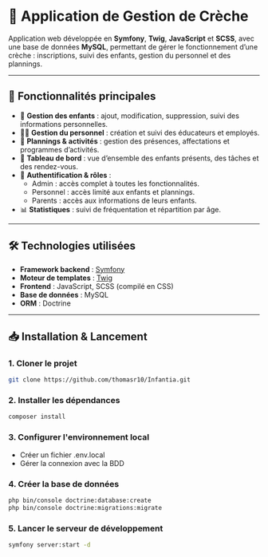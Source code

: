 # 🏫 Application de Gestion de Crèche

Application web développée en **Symfony**, **Twig**, **JavaScript** et **SCSS**, avec une base de données **MySQL**, permettant de gérer le fonctionnement d’une crèche : inscriptions, suivi des enfants, gestion du personnel et des plannings.

---

## 🚀 Fonctionnalités principales
- 👶 **Gestion des enfants** : ajout, modification, suppression, suivi des informations personnelles.
- 👩‍🏫 **Gestion du personnel** : création et suivi des éducateurs et employés.
- 📅 **Plannings & activités** : gestion des présences, affectations et programmes d’activités.
- 📝 **Tableau de bord** : vue d’ensemble des enfants présents, des tâches et des rendez-vous.
- 🔐 **Authentification & rôles** :
  - Admin : accès complet à toutes les fonctionnalités.
  - Personnel : accès limité aux enfants et plannings.
  - Parents : accès aux informations de leurs enfants.
- 📊 **Statistiques** : suivi de fréquentation et répartition par âge.

---

## 🛠️ Technologies utilisées
- **Framework backend** : [Symfony](https://symfony.com/)
- **Moteur de templates** : [Twig](https://twig.symfony.com/)
- **Frontend** : JavaScript, SCSS (compilé en CSS)
- **Base de données** : MySQL
- **ORM** : Doctrine

---

## 📥 Installation & Lancement

### 1. Cloner le projet
```bash
git clone https://github.com/thomasr10/Infantia.git
```
### 2. Installer les dépendances
```bash
composer install
```

### 3. Configurer l'environnement local
- Créer un fichier .env.local
- Gérer la connexion avec la BDD

### 4. Créer la base de données
```bash
php bin/console doctrine:database:create
php bin/console doctrine:migrations:migrate
```

### 5. Lancer le serveur de développement
```bash
symfony server:start -d
```
